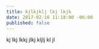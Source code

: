 ```yaml
---
title: kjlkjklj lkj lkjk
date: 2017-02-16 11:18:00 -06:00
published: false
---
```


kj lkj lkkj jlkj kljlj kl jl